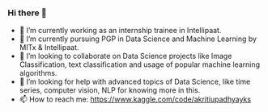 ### Hi there 👋


- 🔭 I’m currently working as an internship trainee in Intellipaat.
- 🌱 I’m currently pursuing PGP in Data Science and Machine Learning by MITx & Intellipaat.
- 👯 I’m looking to collaborate on Data Science projects like Image Classification, text classification and  usage of popular machine learning algorithms.
- 🤔 I’m looking for help with advanced topics of Data Science, like time series, computer vision, NLP for knowing more in this.
- 📫 How to reach me: https://www.kaggle.com/code/akritiupadhyayks 



